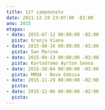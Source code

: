 ```yaml
---
title: 11º campeonato
date: 2021-12-19 23:07:00 -02:00
ano: 2015
etapas:
- date: 2015-07-12 00:00:00 -03:00
  pista: Granja Viana
- date: 2015-08-16 00:00:00 -03:00
  pista: San Marino
- date: 2015-09-13 00:00:00 -03:00
  pista: Kartódromo Ayrton Senna
- date: 2015-10-04 00:00:00 -03:00
  pista: MMOA - Nova Odessa
- date: 2015-11-29 00:00:00 -02:00
  pista: 
- date: 2015-12-06 00:00:00 -02:00
  pista: 
---
```


